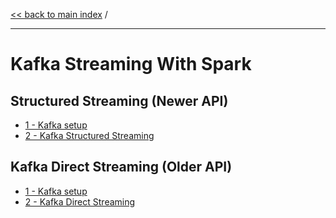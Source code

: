<link rel='stylesheet' href='../../assets/css/main.css'/>

[<< back to main index](../../README.md)  /  

---

# Kafka Streaming With Spark

## Structured Streaming (Newer API)
- [1 - Kafka setup](kafka-setup-scala.md)
- [2 - Kafka Structured Streaming](kafka-structured-streaming-scala.md)

## Kafka Direct Streaming (Older API)
- [1 - Kafka setup](kafka-setup-scala.md)
- [2 - Kafka Direct Streaming](kafka-direct-streaming-scala.md)
